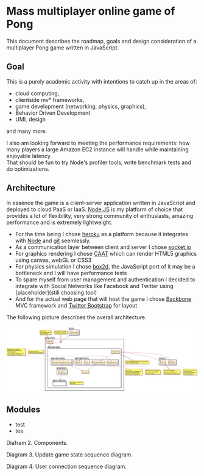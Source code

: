 Mass multiplayer online game of Pong
====

This document describes the roadmap, goals and design consideration of a multiplayer Pong game written in JavaScript.  

Goal
----

This is a purely academic activity with intentions to catch up in the areas of:
- cloud computing, 
- clientside mv* frameworks,
- game development (networking, physics, graphics), 
- Behavior Driven Development
- UML design 

and many more.   

I also am looking forward to meeting the performance requirements: how many players a large Amazon EC2 instance will handle while maintaining enjoyable latency.  
That should be fun to try Node's profiler tools, write benchmark tests and do optimizations.


Architecture
----

In essence the game is a client-server application written in JavaScript and deployed to cloud PaaS or IaaS.
[Node.JS](www.nodejs.org) is my platform of choice that provides a lot of flexibility, very strong community of enthusiasts, amazing performance and is extremely lightweight.

- For the time being I chose [heroku](www.heroku.com) as a platform because it integrates with [Node](www.nodejs.org) and [git](www.github.com) seemlessly.
- As a communication layer between client and server I chose [socket.io](www.socket.io)
- For graphics rendering I chose [CAAT](https://github.com/hyperandroid/CAAT) which can render HTML5 graphics using canvas, webGL or CSS3
- For physics simulation I chose [box2d](http://box2d.org/), the JavaScript port of it may be a bottleneck and I will have performance tests
- To spare myself from user management and authentication I decided to integrate with Social Networks like Facebook and Twitter using [placeholder](still choosing tool)
- And for the actual web page that will host the game I chose [Backbone](www.backbonejs.org) MVC framework and [Twitter Bootstrap](twitter.github.com/bootstrap/) for layout

The following picture describes the overall architecture.

![Architecutre](./pong-all-components.png)

## Modules


- test
- tes

Diafram 2.
Components.

Diagram 3.
Update game state sequence diagram.

Diagram 4.
User connection sequence diagram.
